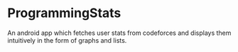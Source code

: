 # ProgrammingStats
An android app which fetches user stats from codeforces and displays them intuitively in the form of graphs and lists.
